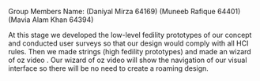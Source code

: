 Group Members Name:
(Daniyal Mirza 64169)
(Muneeb Rafique 64401)
(Mavia Alam Khan 64394)


At this stage we developed the low-level fedility prototypes of our concept and conducted user surveys so that our design would comply with all HCI rules. Then we made strings (high fedility prototypes) and made an wizard of oz video . Our wizard of oz video  will show the navigation of our visual interface so there will be no need to create a roaming design.
